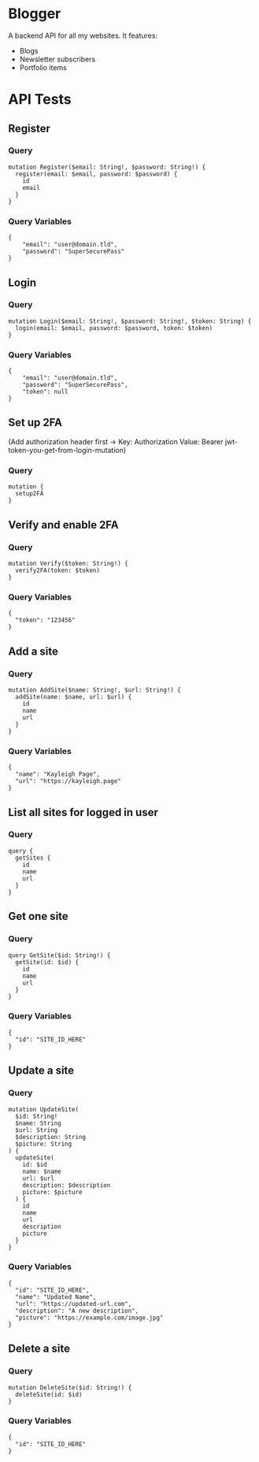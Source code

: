 # Blogger
A backend API for all my websites.
It features:
- Blogs
- Newsletter subscribers
- Portfolio items

# API Tests
## Register
### Query
```
mutation Register($email: String!, $password: String!) {
  register(email: $email, password: $password) {
    id
    email
  }
}
```
### Query Variables
```
{
	"email": "user@domain.tld",
	"password": "SuperSecurePass"
}
```

## Login
### Query
```
mutation Login($email: String!, $password: String!, $token: String) {
  login(email: $email, password: $password, token: $token)
}
```
### Query Variables
```
{
	"email": "user@domain.tld",
	"password": "SuperSecurePass",
	"token": null
}
```

## Set up 2FA
(Add authorization header first -> Key: Authorization Value: Bearer jwt-token-you-get-from-login-mutation)
### Query
```
mutation {
  setup2FA
}
```

## Verify and enable 2FA
### Query
```
mutation Verify($token: String!) {
  verify2FA(token: $token)
}
```
### Query Variables
```
{
  "token": "123456"
}
```

## Add a site
### Query
```
mutation AddSite($name: String!, $url: String!) {
  addSite(name: $name, url: $url) {
    id
    name
    url
  }
}
```
### Query Variables
```
{
  "name": "Kayleigh Page",
  "url": "https://kayleigh.page"
}
```

## List all sites for logged in user
### Query
```
query {
  getSites {
    id
    name
    url
  }
}
```

## Get one site
### Query
```
query GetSite($id: String!) {
  getSite(id: $id) {
    id
    name
    url
  }
}
```
### Query Variables
```
{
  "id": "SITE_ID_HERE"
}
```

## Update a site
### Query
```
mutation UpdateSite(
  $id: String!
  $name: String
  $url: String
  $description: String
  $picture: String
) {
  updateSite(
    id: $id
    name: $name
    url: $url
    description: $description
    picture: $picture
  ) {
    id
    name
    url
    description
    picture
  }
}
```
### Query Variables
```
{
  "id": "SITE_ID_HERE",
  "name": "Updated Name",
  "url": "https://updated-url.com",
  "description": "A new description",
  "picture": "https://example.com/image.jpg"
}
```

## Delete a site
### Query
```
mutation DeleteSite($id: String!) {
  deleteSite(id: $id)
}
```
### Query Variables
```
{
  "id": "SITE_ID_HERE"
}
```
